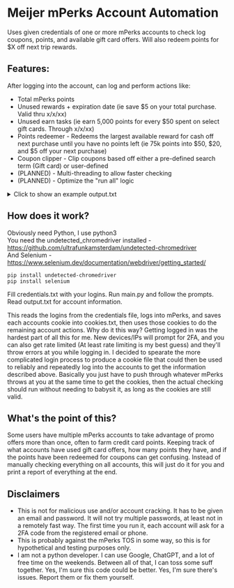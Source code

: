 
# Meijer mPerks Account Automation
Uses given credentials of one or more mPerks accounts to check log coupons, points, and available gift card offers. Will also redeem points for $X off next trip rewards. 

## Features:  
After logging into the account, can log and perform actions like:
- Total mPerks points
- Unused rewards + expiration date (ie save $5 on your total purchase. Valid thru x/x/xx)
- Unused earn tasks (ie earn 5,000 points for every $50 spent on select gift cards. Through x/x/xx)
- Points redeemer - Redeems the largest available reward for cash off next purchase until you have no points left (ie 75k points into $50, $20, and $5 off your next purchase)
- Coupon clipper - Clip coupons based off either a pre-defined search term (Gift card) or user-defined
- (PLANNED) - Multi-threading to allow faster checking
- (PLANNED) - Optimize the "run all" logic

<details>
  <summary>  Click to show an example output.txt</summary>
  
  ![img](https://i.imgur.com/3CPWK1a.png)
</details>

## How does it work?
Obviously need Python, I use python3  
You need the undetected_chromedriver installed - https://github.com/ultrafunkamsterdam/undetected-chromedriver <br />
And Selenium - https://www.selenium.dev/documentation/webdriver/getting_started/
```
pip install undetected-chromedriver
pip install selenium
```

Fill credentials.txt with your logins. Run main.py and follow the prompts. Read output.txt for account information.

This reads the logins from the credentials file, logs into mPerks, and saves each accounts cookie into cookies.txt, then uses those cookies to do the remaining account actions. Why do it this way? Getting logged in was the hardest part of all this for me. New devices/IPs will prompt for 2FA, and you can also get rate limited (At least rate limiting is my best guess) and they'll throw errors at you while logging in. I decided to spearate the more complicated login process to produce a cookie file that could then be used to reliably and repeatedly log into the accounts to get the information described above. Basically you just have to push through whatever mPerks throws at you at the same time to get the cookies, then the actual checking should run without needing to babysit it, as long as the cookies are still valid.

## What's the point of this?
Some users have multiple mPerks accounts to take advantage of promo offers more than once, often to farm credit card points. Keeping track of what accounts have used gift card offers, how many points they have, and if the points have been redeemed for coupons can get confusing. Instead of manually checking everything on all accounts, this will just do it for you and print a report of everything at the end.

## Disclaimers
- This is not for malicious use and/or account cracking. It has to be given an email and password. It will not try multiple passwords, at least not in a remotely fast way. The first time you run it, each account will ask for a 2FA code from the registered email or phone. 
- This is probably against the mPerks TOS in some way, so this is for hypothetical and testing purposes only. 
- I am not a python developer. I can use Google, ChatGPT, and a lot of free time on the weekends. Between all of that, I can toss some suff together. Yes, I'm sure this code could be better. Yes, I'm sure there's issues. Report them or fix them yourself.
